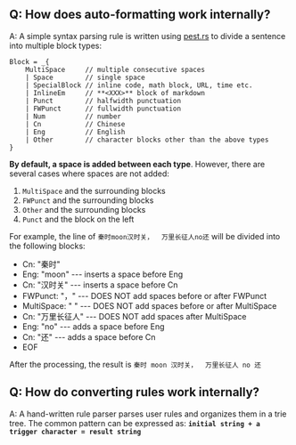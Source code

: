 ## Q: How does auto-formatting work internally?

A: A simple syntax parsing rule is written using [pest.rs](https://pest.rs/) to divide a sentence into multiple block types:

```pest
Block = _{ 
    MultiSpace     // multiple consecutive spaces
    | Space        // single space
    | SpecialBlock // inline code, math block, URL, time etc.
    | InlineEm     // **<XXX>** block of markdown
    | Punct        // halfwidth punctuation
    | FWPunct      // fullwidth punctuation
    | Num          // number
    | Cn           // Chinese
    | Eng          // English
    | Other        // character blocks other than the above types
}
```

**By default, a space is added between each type**. However, there are several cases where spaces are not added:

1. `MultiSpace` and the surrounding blocks
1. `FWPunct` and the surrounding blocks
1. `Other` and the surrounding blocks
1. `Punct` and the block on the left

For example, the line of `秦时moon汉时关，  万里长征人no还` will be divided into the following blocks:

- Cn: "秦时"
- Eng: "moon"  --- inserts a space before Eng
- Cn: "汉时关"  --- inserts a space before Cn
- FWPunct: "，" --- DOES NOT add spaces before or after FWPunct
- MultiSpace: "  " --- DOES NOT add spaces before or after MultiSpace
- Cn: "万里长征人" --- DOES NOT add spaces after MultiSpace
- Eng: "no" --- adds a space before Eng
- Cn: "还" --- adds a space before Cn
- EOF

After the processing, the result is `秦时 moon 汉时关，  万里长征人 no 还`

## Q: How do converting rules work internally?

A: A hand-written rule parser parses user rules and organizes them in a trie tree. The common pattern can be expressed as: **`initial string + a trigger character = result string`**
